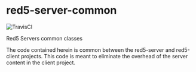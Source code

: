 red5-server-common
==================

![TravisCI](https://travis-ci.org/Red5/red5-server-common.svg?branch=master) 

Red5 Servers common classes

The code contained herein is common between the red5-server and red5-client projects. This code is meant to eliminate the overhead of the server content in the client project.
